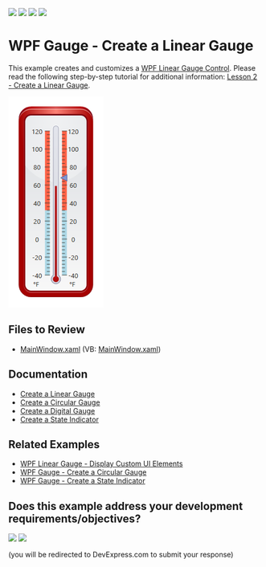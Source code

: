 <!-- default badges list -->
![](https://img.shields.io/endpoint?url=https://codecentral.devexpress.com/api/v1/VersionRange/128570514/22.2.2%2B)
[![](https://img.shields.io/badge/Open_in_DevExpress_Support_Center-FF7200?style=flat-square&logo=DevExpress&logoColor=white)](https://supportcenter.devexpress.com/ticket/details/E3254)
[![](https://img.shields.io/badge/📖_How_to_use_DevExpress_Examples-e9f6fc?style=flat-square)](https://docs.devexpress.com/GeneralInformation/403183)
[![](https://img.shields.io/badge/💬_Leave_Feedback-feecdd?style=flat-square)](#does-this-example-address-your-development-requirementsobjectives)
<!-- default badges end -->

# WPF Gauge - Create a Linear Gauge

This example creates and customizes a [WPF Linear Gauge Control](https://docs.devexpress.com/WPF/DevExpress.Xpf.Gauges.LinearGaugeControl). Please read the following step-by-step tutorial for additional information: [Lesson 2 - Create a Linear Gauge](https://docs.devexpress.com/WPF/9801/controls-and-libraries/gauge-controls/getting-started/lesson-2-create-a-linear-gauge).

![WPF Linear Gauge, DevExpress](https://raw.githubusercontent.com/DevExpress-Examples/wpf-tutorial-create-linear-gauge/22.2.2%2B/i/wpf-linear-gauge-devexpress.png)


## Files to Review

* [MainWindow.xaml](./CS/DXGauges_Linear/MainWindow.xaml) (VB: [MainWindow.xaml](./VB/DXGauges_Linear/MainWindow.xaml))


## Documentation

* [Create a Linear Gauge](https://docs.devexpress.com/WPF/9801/controls-and-libraries/gauge-controls/getting-started/lesson-2-create-a-linear-gauge)
* [Create a Circular Gauge](https://docs.devexpress.com/WPF/9800/controls-and-libraries/gauge-controls/getting-started/lesson-1-create-a-circular-gauge)
* [Create a Digital Gauge](https://docs.devexpress.com/WPF/10664/controls-and-libraries/gauge-controls/getting-started/lesson-3-create-a-digital-gauge)
* [Create a State Indicator](https://docs.devexpress.com/WPF/10665/controls-and-libraries/gauge-controls/getting-started/lesson-4-create-a-state-indicator)


## Related Examples

* [WPF Linear Gauge - Display Custom UI Elements](https://github.com/DevExpress-Examples/wpf-linear-gauge-display-custom-ui-elements)
* [WPF Gauge - Create a Circular Gauge](https://github.com/DevExpress-Examples/wpf-create-circular-gauge-control)
* [WPF Gauge - Create a State Indicator](https://github.com/DevExpress-Examples/wpf-gauge-create-state-indicator)
<!-- feedback -->
## Does this example address your development requirements/objectives?

[<img src="https://www.devexpress.com/support/examples/i/yes-button.svg"/>](https://www.devexpress.com/support/examples/survey.xml?utm_source=github&utm_campaign=wpf-tutorial-create-linear-gauge&~~~was_helpful=yes) [<img src="https://www.devexpress.com/support/examples/i/no-button.svg"/>](https://www.devexpress.com/support/examples/survey.xml?utm_source=github&utm_campaign=wpf-tutorial-create-linear-gauge&~~~was_helpful=no)

(you will be redirected to DevExpress.com to submit your response)
<!-- feedback end -->
